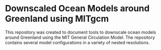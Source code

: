 # Downscaled Ocean Models around Greenland using MITgcm

This repository was created to document tools to downscale ocean models around Greenland using the MIT General Circulation Model. The repository contains several model configurations in a variety of nested resolutions.
